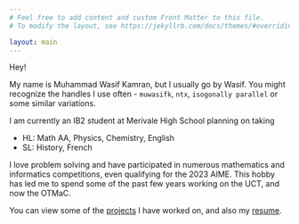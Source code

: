 ```yaml
---
# Feel free to add content and custom Front Matter to this file.
# To modify the layout, see https://jekyllrb.com/docs/themes/#overriding-theme-defaults

layout: main
---
```

Hey! 

My name is Muhammad Wasif Kamran, but I usually go by Wasif. You might recognize the handles I use often - `muwasifk`, `ntx`, `isogonally parallel` or some similar variations. 

I am currently an IB2 student at Merivale High School planning on taking 
- HL: Math AA, Physics, Chemistry, English
- SL: History, French 

I love problem solving and have participated in numerous mathematics and informatics competitions, even qualifying for the 2023 AIME. This hobby has led me to spend some of the past few years working on the UCT, and now the OTMaC. 

You can view some of the [projects](/projects) I have worked on, and also my [resume](/assets/resume.pdf). 

